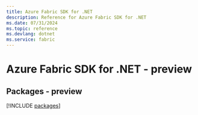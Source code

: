 ```yaml
---
title: Azure Fabric SDK for .NET
description: Reference for Azure Fabric SDK for .NET
ms.date: 07/31/2024
ms.topic: reference
ms.devlang: dotnet
ms.service: fabric
---
```

# Azure Fabric SDK for .NET - preview
## Packages - preview
[!INCLUDE [packages](fabric-index.md)]